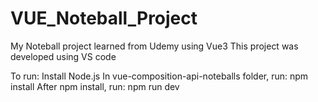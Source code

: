 # VUE_Noteball_Project
My Noteball project learned from Udemy using Vue3
This project was developed using VS code

To run:
Install Node.js
In vue-composition-api-noteballs folder, run: npm install
After npm install, run: npm run dev
